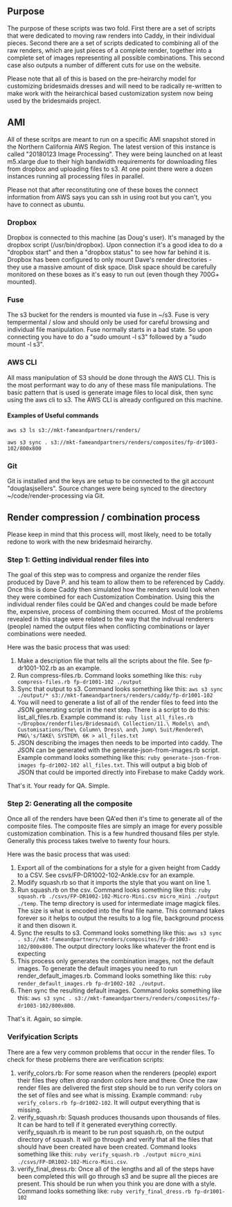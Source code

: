 ## Purpose
The purpose of these scripts was two fold.  First there are a set of scripts that were dedicated to moving raw renders into Caddy, in their individual pieces.  Second there are a set of scripts dedicated to combining all of the raw renders, which are just pieces of a complete render, together into a complete set of images representing all possible combinations.  This second case also outputs a number of different cuts for use on the website. 

Please note that all of this is based on the pre-heirarchy model for customizing bridesmaids dresses and will need to be radically re-written to make work with the heirarchical based customization system now being used by the bridesmaids project.

## AMI
All of these scritps are meant to run on a specific AMI snapshot stored in the Northern California AWS Region.  The latest version of this instance is called "20180123 Image Processing".  They were being launched on at least m5.xlarge due to their high bandwidth requirements for downloading files from dropbox and uploading files to s3.  At one point there were a dozen instances running all processing files in parallel.

Please not that after reconstituting one of these boxes the connect information from AWS says you can ssh in using root but you can't, you have to connect as ubuntu.

### Dropbox
Dropbox is connected to this machine (as Doug's user).  It's managed by the dropbox script (/usr/bin/dropbox).  Upon connection it's a good idea to do a "dropbox start" and then a "dropbox status" to see how far behind it is.  Dropbox has been configured to only mount Dave's render directories - they use a massive amount of disk space.  Disk space should be carefully monitored on these boxes as it's easy to run out (even though they 700G+ mounted).

### Fuse
The s3 bucket for the renders is mounted via fuse in ~/s3.  Fuse is very tempermental / slow and should only be used for careful browsing and individual file manipulation.  Fuse normally starts in a bad state.  So upon connecting you have to do a "sudo umount -l s3" followed by a "sudo mount -l s3".

### AWS CLI
All mass manipulation of S3 should be done through the AWS CLI.  This is the most performant way to do any of these mass file manipulations.  The basic pattern that is used is generate image files to local disk, then sync using the aws cli to s3.  The AWS CLI is already configured on this machine.  

#### Examples of Useful commands
`aws s3 ls s3://mkt-fameandpartners/renders/`

`aws s3 sync . s3://mkt-fameandpartners/renders/composites/fp-dr1003-102/800x800`

### Git
Git is installed and the keys are setup to be connected to the git account "douglasjsellers".  Source changes were being synced to the directory ~/code/render-processing via Git.

## Render compression / combination process
Please keep in mind that this process will, most likely, need to be totally redone to work with the new bridesmaid heirarchy.


### Step 1: Getting individual render files into 
The goal of this step was to compress and organize the render files produced by Dave P. and his team to allow them to be referenced by Caddy.  Once this is done Caddy then simulated how the renders would look when they were combined for each Customization Combination.  Using this the individual render files could be QA'ed and changes could be made before the, expensive, process of combining them occurred.  Most of the problems revealed in this stage were related to the way that the indivual renderers (people) named the output files when conflicting combinations or layer combinations were needed.

Here was the basic process that was used:

1. Make a description file that tells all the scripts about the file.  See fp-dr1001-102.rb as an example.
2. Run compress-files.rb. Command looks something like this: `ruby compress-files.rb fp-dr1001-102 ./output`
3. Sync that output to s3. Command looks something like this: `aws s3 sync ./output/* s3://mkt-fameandpartners/renders/caddy/fp-dr1001-102`
4. You will need to generate a list of all of the render files to feed into the JSON generating script in the next step. There is a script to do this: list_all_files.rb.  Example command is: `ruby list_all_files.rb ~/Dropbox/renderfiles/Bridesmaid\ Collection/11.\ Models\ and\ Customisations/The\ Column\ Dress\ and\ Jump\ Suit/Rendered\ PNG\'s/TAKE\ SYSTEM\ 6K > all_files.txt`
4. JSON describing the images then needs to be imported into caddy. The JSON can be generated with the generate-json-from-images.rb script. Example command looks something like this: `ruby generate-json-from-images fp-dr1002-102 all_files.txt`. This will output a big blob of JSON that could be imported directly into Firebase to make Caddy work.

That's it. Your ready for QA. Simple.

### Step 2: Generating all the composite
Once all of the renders have been QA'ed then it's time to generate all of the composite files. The composite files are simply an image for every possible customization combination. This is a few hundred thousand files per style. Generally this process takes twelve to twenty four hours. 

Here was the basic process that was used:
1. Export all of the combinations for a style for a given height from Caddy to a CSV. See csvs/FP-DR1002-102-Ankle.csv for an example.
2. Modify squash.rb so that it imports the style that you want on line 1.
3. Run squash.rb on the csv. Command looks something like this: `ruby squash.rb ./csvs/FP-DR1002-102-Micro-Mini.csv micro_mini ./output ./temp`.  The temp directory is used for intermediate image magick files. The size is what is encoded into the final file name. This command takes forever so it helps to output the results to a log file, background process it and then disown it.
4. Sync the results to s3.  Command looks something like this: `aws s3 sync . s3://mkt-fameandpartners/renders/composites/fp-dr1003-102/800x800`. The output directory looks like whatever the front end is expecting
5. This process only generates the combination images, not the default images. To generate the default images you need to run render_default_images.rb. Command looks something like this: `ruby render_default_images.rb fp-dr1002-102 ./output`.
6. Then sync the resulting default images. Command looks something like this: `aws s3 sync . s3://mkt-fameandpartners/renders/composites/fp-dr1003-102/800x800`.

That's it.  Again, so simple.

### Verifyication Scripts
There are a few very common problems that occur in the render files. To check for these problems there are verification scripts:

1. verify_colors.rb: For some reason when the renderers (people) export their files they often drop random colors here and there.  Once the raw render files are delivered the first step should be to run verify colors on the set of files and see what is missing.  Example command: `ruby verify_colors.rb fp-dr1002-102`.  It will output everything that is missing.
2. verify_squash.rb: Squash produces thousands upon thousands of files. It can be hard to tell if it generated everything correctly. verify_squash.rb is meant to be run post squash.rb, on the output directory of squash. It will go through and verify that all the files that should have been created have been created. Command looks something like this: `ruby verify_squash.rb ./output micro_mini ./csvs/FP-DR1002-102-Micro-Mini.csv`.
3. verify_final_dress.rb: Once all of the lengths and all of the steps have been completed this will go through s3 and be supre all the pieces are present. This should be run when you think you are done with a style. Command looks something like: `ruby verify_final_dress.rb fp-dr1001-102`
